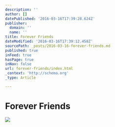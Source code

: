 ```yaml
---
description: ''
author: []
datePublished: '2016-03-16T17:39:28.624Z'
publisher:
  domain: ''
  name: ''
title: Forever Friends
dateModified: '2016-03-16T17:39:12.458Z'
sourcePath: _posts/2016-03-16-forever-friends.md
published: true
inFeed: true
hasPage: true
inNav: false
url: forever-friends/index.html
_context: 'http://schema.org'
_type: Article

---
```

# Forever Friends
![](https://the-grid-user-content.s3-us-west-2.amazonaws.com/106368a1-f52b-4a8f-9b38-91d51cc9c830.png)